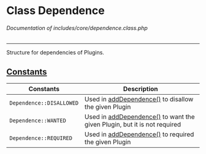 # Class Dependence
###### Documentation of includes/core/dependence.class.php


***


Structure for dependencies of Plugins.



## [Constants](_#Constants)


| Constants								| Description
|-----------------------------------------------------------------------|------------
| `Dependence::DISALLOWED`						| Used in [addDependence()](/development/classes/plugin.php#addDependence) to disallow the given Plugin
| `Dependence::WANTED`							| Used in [addDependence()](/development/classes/plugin.php#addDependence) to want the given Plugin, but it is not required
| `Dependence::REQUIRED`						| Used in [addDependence()](/development/classes/plugin.php#addDependence) to required the given Plugin

